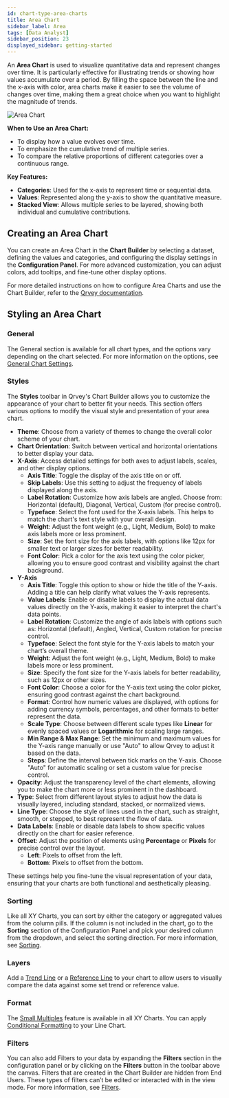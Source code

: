 ```yaml
---
id: chart-type-area-charts
title: Area Chart
sidebar_label: Area
tags: [Data Analyst]
sidebar_position: 23
displayed_sidebar: getting-started
---
```


An **Area Chart** is used to visualize quantitative data and represent changes over time. It is particularly effective for illustrating trends or showing how values accumulate over a period. By filling the space between the line and the x-axis with color, area charts make it easier to see the volume of changes over time, making them a great choice when you want to highlight the magnitude of trends.

![Area Chart](https://s3.amazonaws.com/cdn.qrvey.com/documentation_assets/ui-docs/dataviews/chart-types-all/area/area-chart-20241010A.webp)

**When to Use an Area Chart:**
- To display how a value evolves over time.
- To emphasize the cumulative trend of multiple series.
- To compare the relative proportions of different categories over a continuous range.

**Key Features:**
- **Categories**: Used for the x-axis to represent time or sequential data.
- **Values**: Represented along the y-axis to show the quantitative measure.
- **Stacked View**: Allows multiple series to be layered, showing both individual and cumulative contributions.

## Creating an Area Chart

You can create an Area Chart in the **Chart Builder** by selecting a dataset, defining the values and categories, and configuring the display settings in the **Configuration Panel**. For more advanced customization, you can adjust colors, add tooltips, and fine-tune other display options.

For more detailed instructions on how to configure Area Charts and use the Chart Builder, refer to the [Qrvey documentation](https://partners.qrvey.com/docs/composer/Creating%20Charts/overview-of-chart-builder).

## Styling an Area Chart

### General
The General section is available for all chart types, and the options vary depending on the chart selected. For more information on the options, see [General Chart Settings](../09-Configure%20charts/general-chart-settings.md).

### Styles

The **Styles** toolbar in Qrvey's Chart Builder allows you to customize the appearance of your chart to better fit your needs. This section offers various options to modify the visual style and presentation of your area chart.


- **Theme**: Choose from a variety of themes to change the overall color scheme of your chart.
- **Chart Orientation**: Switch between vertical and horizontal orientations to better display your data.
- **X-Axis**: Access detailed settings for both axes to adjust labels, scales, and other display options.
    - **Axis Title**: Toggle the display of the axis title on or off.
    - **Skip Labels**: Use this setting to adjust the frequency of labels displayed along the axis.
    - **Label Rotation**: Customize how axis labels are angled. Choose from: Horizontal (default), Diagonal, Vertical, Custom (for precise control).
    - **Typeface**: Select the font used for the X-axis labels. This helps to match the chart's text style with your overall design.
    - **Weight**: Adjust the font weight (e.g., Light, Medium, Bold) to make axis labels more or less prominent.
    - **Size**: Set the font size for the axis labels, with options like 12px for smaller text or larger sizes for better readability.
    - **Font Color**: Pick a color for the axis text using the color picker, allowing you to ensure good contrast and visibility against the chart background.
- **Y-Axis**
    - **Axis Title**: Toggle this option to show or hide the title of the Y-axis. Adding a title can help clarify what values the Y-axis represents.
    - **Value Labels**: Enable or disable labels to display the actual data values directly on the Y-axis, making it easier to interpret the chart's data points.
    - **Label Rotation**: Customize the angle of axis labels with options such as: Horizontal (default), Angled, Vertical, Custom rotation for precise control.
    - **Typeface**: Select the font style for the Y-axis labels to match your chart’s overall theme.
    - **Weight**: Adjust the font weight (e.g., Light, Medium, Bold) to make labels more or less prominent.
    - **Size**: Specify the font size for the Y-axis labels for better readability, such as 12px or other sizes.
    - **Font Color**: Choose a color for the Y-axis text using the color picker, ensuring good contrast against the chart background.
    - **Format**: Control how numeric values are displayed, with options for adding currency symbols, percentages, and other formats to better represent the data.
    - **Scale Type**: Choose between different scale types like **Linear** for evenly spaced values or **Logarithmic** for scaling large ranges.
    - **Min Range & Max Range**: Set the minimum and maximum values for the Y-axis range manually or use "Auto" to allow Qrvey to adjust it based on the data.
    - **Steps**: Define the interval between tick marks on the Y-axis. Choose "Auto" for automatic scaling or set a custom value for precise control.
- **Opacity**: Adjust the transparency level of the chart elements, allowing you to make the chart more or less prominent in the dashboard.
- **Type**: Select from different layout styles to adjust how the data is visually layered, including standard, stacked, or normalized views.
- **Line Type**: Choose the style of lines used in the chart, such as straight, smooth, or stepped, to best represent the flow of data.
- **Data Labels**: Enable or disable data labels to show specific values directly on the chart for easier reference.
- **Offset**: Adjust the position of elements using **Percentage** or **Pixels** for precise control over the layout.
    - **Left**: Pixels to offset from the left.
    - **Bottom**: Pixels to offset from the bottom.

These settings help you fine-tune the visual representation of your data, ensuring that your charts are both functional and aesthetically pleasing.

### Sorting
Like all XY Charts, you can sort by either the category or aggregated values from the column pills. If the column is not included in the chart, go to the **Sorting** section of the Configuration Panel and pick your desired column from the dropdown, and select the sorting direction. For more information, see [Sorting](../sorting.md). 
 
### Layers
Add a [Trend Line](../09-Configure%20charts/chart-layers.md#trend-line) or a [Reference Line](../09-Configure%20charts/chart-layers.md#reference-line) to your chart to allow users to visually compare the data against some set trend or reference value.
 

### Format
The [Small Multiples](../09-Configure%20charts/chart-format.md#small-multiples) feature is available in all XY Charts.
You can apply [Conditional Formatting](../09-Configure%20charts/chart-format.md#small-multiples#conditional-formatting) to your Line Chart.
 
### Filters
You can also add Filters to your data by expanding the **Filters** section in the configuration panel or by clicking on the **Filters** button in the toolbar above the canvas. Filters that are created in the Chart Builder are hidden from End Users. These types of filters can’t be edited or interacted with in the view mode. For more information, see [Filters](../09-Configure%20charts/chart-filters.md).

